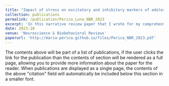 ```yaml
---
title: "Impact of stress on excitatory and inhibitory markers of adolescent cognitive critical period plasticity"
collection: publications
permalink: /publication/Perica_Luna_NBR_2023
excerpt: 'In this narrative review paper that I wrote for my comprehensive examination, we propose a model of how stressful experiences during adolescence can impact developmental trajectories of excitatory and inhibitory function. We consider acute and chronic dimensions of stress, and contextualize these experiences within the context of adolescence as a developmental critical period for cognitive function.'
date: 2023-10
venue: 'Neuroscience & Biobehavioral Reviews'
paperurl: 'http://maria-perica.github.io/files/Perica_NBR_2023.pdf'
---
```


The contents above will be part of a list of publications, if the user clicks the link for the publication than the contents of section will be rendered as a full page, allowing you to provide more information about the paper for the reader. When publications are displayed as a single page, the contents of the above "citation" field will automatically be included below this section in a smaller font.
